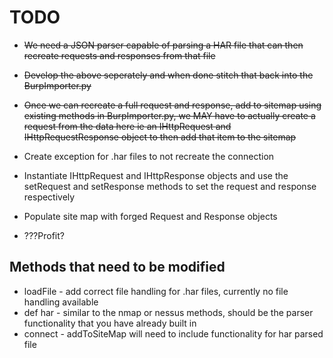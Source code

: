 # TODO

* ~~We need a JSON parser capable of parsing a HAR file that can then recreate requests and responses from that file~~
* ~~Develop the above seperately and when done stitch that back into the BurpImporter.py~~
* ~~Once we can recreate a full request and response, add to sitemap using existing methods in BurpImporter.py, we MAY have to actually create a request from the data here ie an IHttpRequest and IHttpRequestResponse object to then add that item to the sitemap~~

* Create exception for .har files to not recreate the connection
* Instantiate IHttpRequest and IHttpResponse objects and use the setRequest and setResponse methods to set the request and response respectively 
* Populate site map with forged Request and Response objects 
* ???Profit?


## Methods that need to be modified 
* loadFile - add correct file handling for .har files, currently no file handling available
* def har - similar to the nmap or nessus methods, should be the parser functionality that you have already built in  
* connect - addToSiteMap will need to include functionality for har parsed file
